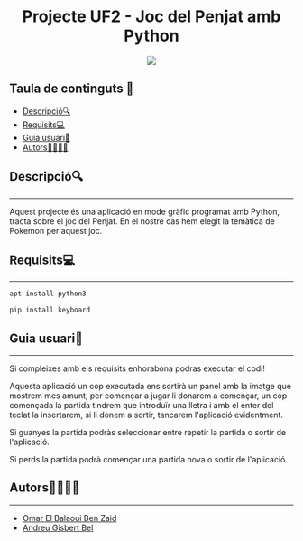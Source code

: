 <h1 align="center"> Projecte UF2 - Joc del Penjat amb Python </h1>

<p align="center">
  <img src="https://user-images.githubusercontent.com/91249151/226197310-98fb1069-80df-4af6-b36b-cff0eb986c94.png">
</p>

## Taula de continguts 📑
- [Descripció🔍](#descripció)
- [Requisits💻](#requisits)
- [Guia usuari📖](#guia-usuari)
- [Autors👨🏿👨🏻](#autors)


## Descripció🔍
---
Aquest projecte és una aplicació en mode gràfic programat amb Python, tracta sobre el joc del Penjat. En el nostre cas hem elegit la temàtica de Pokemon per aquest joc. 


## Requisits💻
---

```bash
apt install python3
```
```bash
pip install keyboard
```

## Guia usuari📖
---

Si compleixes amb els requisits enhorabona podras executar el codi!

Aquesta aplicació un cop executada ens sortirà un panel amb la imatge que mostrem mes amunt, per començar a jugar li donarem a començar, un cop començada la partida tindrem que introduïr una lletra i amb el enter del teclat la insertarem, si li donem a sortir, tancarem l'aplicació evidentment.

Si guanyes la partida podràs seleccionar entre repetir la partida o sortir de l'aplicació.

Si perds la partida podrà començar una partida nova o sortir de l'aplicació.

## Autors👨🏿👨🏻
---
- [Omar El Balaoui Ben Zaid](https://github.com/omarelbalaoui)
- [Andreu Gisbert Bel](https://github.com/agisbertb/)

